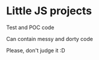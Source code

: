 # Little JS projects

Test and POC code

Can contain messy and dorty code

Please, don't judge it :D
